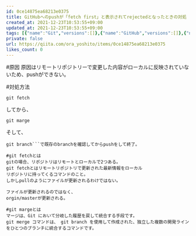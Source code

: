 ```yaml
---
id: 0ce14875ea68213e0375
title: GitHubへのpushが「fetch first」と表示されてrejectedとなったときの対処
created_at: 2021-12-23T10:53:55+09:00
updated_at: 2021-12-23T10:53:55+09:00
tags: [{"name":"Git","versions":[]},{"name":"GitHub","versions":[]},{"name":"メモ","versions":[]},{"name":"Push","versions":[]}]
private: false
url: https://qiita.com/ora_yoshito/items/0ce14875ea68213e0375
likes_count: 0
--- 
```


#原因
原因はリモートリポジトリーで変更した内容がローカルに反映されていないため、pushができない。

#対処方法
```
git fetch
```
してから、
```
git marge
```
そして、
```
git branch```で既存のbranchを確認してからpushをして終了。

#git fetchとは
gitの場合、リポジトリはリモートとローカルで2つある。
git fetchとはリモートリポジトリで更新された最新情報をローカル
リポジトリに持ってくるコマンドのこと。
しかしpullのようにファイルが更新されるわけではない。

ファイルが更新されるのではなく、
orgin/masterが更新される。

#git margeとは
マージは、Git において分岐した履歴を戻して統合する手段です。
git merge コマンドは、 git branch を使用して作成された、独立した複数の開発ラインをひとつのブランチに統合するコマンドです。
